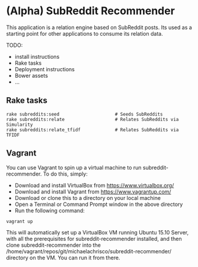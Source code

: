# (Alpha) SubReddit Recommender

This application is a relation engine based on SubReddit posts. Its used as a starting point for other applications to consume its relation data.

TODO:
* install instructions
* Rake tasks
* Deployment instructions
* Bower assets
* ...


## Rake tasks

```
rake subreddits:seed                     # Seeds SubReddits
rake subreddits:relate                   # Relates SubReddits via Simularity
rake subreddits:relate_tfidf             # Relates SubReddits via TFIDF
```

## Vagrant

You can use Vagrant to spin up a virtual machine to run subreddit-recommender. To do this, simply:
* Download and install VirtualBox from https://www.virtualbox.org/
* Download and install Vagrant from https://www.vagrantup.com/
* Download or clone this to a directory on your local machine
* Open a Terminal or Command Prompt window in the above directory
* Run the following command:

```
vagrant up
```

This will automatically set up a VirtualBox VM running Ubuntu 15.10 Server, with all the prerequisites for subreddit-recommender installed, and then clone subreddit-recommender into the /home/vagrant/repos/git/michaelachrisco/subreddit-recommender/ directory on the VM. You can run it from there.

